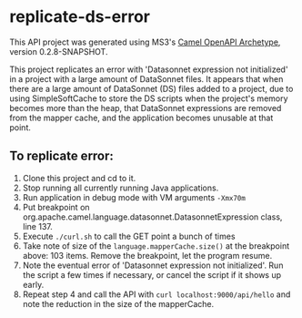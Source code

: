 # replicate-ds-error

This API project was generated using MS3's [Camel OpenAPI Archetype](https://github.com/MS3Inc/camel-archetypes), version 0.2.8-SNAPSHOT.

This project replicates an error with 'Datasonnet expression not initialized' in a project with a large amount of DataSonnet files. It appears that when there are a large amount of DataSonnet (DS) files added to a project, due to using SimpleSoftCache to store the DS scripts when the project's memory becomes more than the heap, that DataSonnet expressions are removed from the mapper cache, and the application becomes unusable at that point.

## To replicate error:
1. Clone this project and cd to it.
2. Stop running all currently running Java applications.
3. Run application in debug mode with VM arguments `-Xmx70m`
4. Put breakpoint on org.apache.camel.language.datasonnet.DatasonnetExpression class, line 137.
5. Execute `./curl.sh` to call the GET point a bunch of times
6. Take note of size of the `language.mapperCache.size()` at the breakpoint above: 103 items. Remove the breakpoint, let the program resume.
7. Note the eventual error of 'Datasonnet expression not initialized'. Run the script a few times if necessary, or cancel the script if it shows up early.
8. Repeat step 4 and call the API with `curl localhost:9000/api/hello` and note the reduction in the size of the mapperCache.
